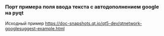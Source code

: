 ### Порт примера поля ввода текста с автодополнением google на pyqt
Исходный пример https://doc-snapshots.qt.io/qt5-dev/qtnetwork-googlesuggest-example.html
